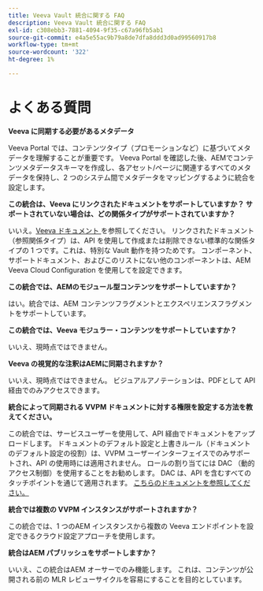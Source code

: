 ```yaml
---
title: Veeva Vault 統合に関する FAQ
description: Veeva Vault 統合に関する FAQ
exl-id: c308ebb3-7881-4094-9f35-c67a96fb5ab1
source-git-commit: e4a5e55ac9b79a8de7dfa8ddd3d0ad99560917b8
workflow-type: tm+mt
source-wordcount: '322'
ht-degree: 1%

---
```


# よくある質問

**Veeva に同期する必要があるメタデータ**

Veeva Portal では、コンテンツタイプ（プロモーションなど）に基づいてメタデータを理解することが重要です。 Veeva Portal を確認した後、AEMでコンテンツメタデータスキーマを作成し、各アセット/ページに関連するすべてのメタデータを保持し、2 つのシステム間でメタデータをマッピングするように統合を設定します。

**この統合は、Veeva にリンクされたドキュメントをサポートしていますか？ サポートされていない場合は、どの関係タイプがサポートされていますか？**

いいえ。[Veeva ドキュメント ](https://vaulthelp2.vod309.com/wordpress/admin-user-help/documents-admin-user-help/about-document-relationships/) を参照してください。 リンクされたドキュメント（参照関係タイプ）は、API を使用して作成または削除できない標準的な関係タイプの 1 つです。これは、特別な Vault 動作を持つためです。 コンポーネント、サポートドキュメント、およびこのリストにない他のコンポーネントは、AEM Veeva Cloud Configuration を使用してを設定できます。

**この統合では、AEMのモジュール型コンテンツをサポートしていますか？**

はい。統合では、AEM コンテンツフラグメントとエクスペリエンスフラグメントをサポートしています。

**この統合では、Veeva モジュラー・コンテンツをサポートしていますか？**

いいえ、現時点ではできません。

**Veeva の視覚的な注釈はAEMに同期されますか？**

いいえ、現時点ではできません。 ビジュアルアノテーションは、PDFとして API 経由でのみアクセスできます。

**統合によって同期される VVPM ドキュメントに対する権限を設定する方法を教えてください。**

この統合では、サービスユーザーを使用して、API 経由でドキュメントをアップロードします。  ドキュメントのデフォルト設定と上書きルール（ドキュメントのデフォルト設定の役割）は、VVPM ユーザーインターフェイスでのみサポートされ、API の使用時には適用されません。 ロールの割り当てには DAC （動的アクセス制御）を使用することをお勧めします。 DAC は、API を含むすべてのタッチポイントを通じて適用されます。 [ こちらのドキュメントを参照してください。](http://vaulthelp2.vod309.com/wordpress/admin-user-help/ah-user-permissions-access-control/about-dynamic-access-control-for-documents/)

**統合では複数の VVPM インスタンスがサポートされますか？**

この統合では、1 つのAEM インスタンスから複数の Veeva エンドポイントを設定できるクラウド設定アプローチを使用します。

**統合はAEM パブリッシュをサポートしますか？**

いいえ、この統合はAEM オーサーでのみ機能します。 これは、コンテンツが公開される前の MLR レビューサイクルを容易にすることを目的としています。
